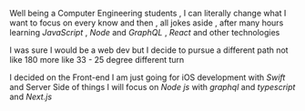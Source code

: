 Well being a Computer Engineering students , I can literally change what I want to focus on every know and then , all jokes aside , after many hours learning *JavaScript* , *Node* and *GraphQL* , *React* and other technologies 

I was sure I would be a web dev but I decide to pursue a different path not like 180 more like 33 - 25 degree different turn 

I decided on the Front-end I am just going for iOS development with *Swift* and Server Side of things I will focus on *Node js* with *graphql* and *typescript* and *Next.js*

